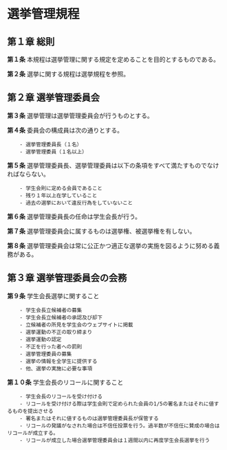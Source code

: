 # 選挙管理規程
## 第１章 総則

__第１条__ 本規程は選挙管理に関する規定を定めることを目的とするものである。

__第２条__ 選挙に関する規程は選挙規程を参照。
## 第２章 選挙管理委員会

__第３条__ 選挙管理は選挙管理委員会が行うものとする。

__第４条__ 委員会の構成員は次の通りとする。

		- 選挙管理委員長（１名）
		- 選挙管理委員（１名以上）

__第５条__ 選挙管理委員長、選挙管理委員は以下の条項をすべて満たすものでなければならない。

		- 学生会則に定める会員であること
		- 残り１年以上在学していること
		- 過去の選挙において違反行為をしていないこと

__第６条__ 選挙管理委員長の任命は学生会長が行う。

__第７条__ 選挙管理委員会に属するものは選挙権、被選挙権を有しない。

__第８条__ 選挙管理委員会は常に公正かつ適正な選挙の実施を図るように努める義務がある。
## 第３章 選挙管理委員会の会務

__第９条__ 学生会長選挙に関すること

		- 学生会長立候補者の募集
		- 学生会長立候補者の承認及び却下
		- 立候補者の所見を学生会のウェブサイトに掲載
		- 選挙運動の不正の取り締まり
		- 選挙運動の認定
		- 不正を行った者への罰則
		- 選挙管理委員の募集
		- 選挙の情報を全学生に提供する
		- 他、選挙の実施に必要な事項

__第１０条__ 学生会長のリコールに関すること

		- 学生会長のリコールを受け付ける
		- リコールを受け付ける際は学生会則で定められた会員の1/5の署名またはそれに値するものを提出させる
		- 署名またはそれに値するものは選挙管理委員長が保管する
		- リコールの発議がなされた場合は不信任投票を行う。過半数が不信任に賛成の場合はリコールが成立する。
		- リコールが成立した場合選挙管理委員会は１週間以内に再度学生会長選挙を行う

